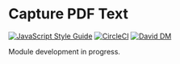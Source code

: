 # Capture PDF Text

[![JavaScript Style Guide](https://img.shields.io/badge/code_style-standard-brightgreen.svg)](https://standardjs.com)
[![CircleCI](https://img.shields.io/circleci/project/github/teamsteamdev/capture-pdf-text.svg)](https://circleci.com/gh/teamsteamdev/capture-pdf-text-api/tree/master)
[![David DM](https://david-dm.org/teamsteamdev/capture-pdf-text.svg)](https://david-dm.org/)

Module development in progress.
